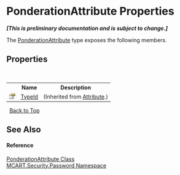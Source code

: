 # PonderationAttribute Properties
 _**\[This is preliminary documentation and is subject to change.\]**_

The <a href="e0961b2e-9924-96e7-6f63-1edaa45d5b24">PonderationAttribute</a> type exposes the following members.


## Properties
&nbsp;<table><tr><th></th><th>Name</th><th>Description</th></tr><tr><td>![Public property](media/pubproperty.gif "Public property")</td><td><a href="http://msdn2.microsoft.com/es-es/library/sa1bf03e" target="_blank">TypeId</a></td><td> (Inherited from <a href="http://msdn2.microsoft.com/es-es/library/e8kc3626" target="_blank">Attribute</a>.)</td></tr></table>&nbsp;
<a href="#ponderationattribute-properties">Back to Top</a>

## See Also


#### Reference
<a href="e0961b2e-9924-96e7-6f63-1edaa45d5b24">PonderationAttribute Class</a><br /><a href="dbbe708a-6e0a-d3f8-20a0-94d530d6d526">MCART.Security.Password Namespace</a><br />